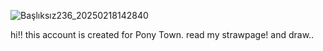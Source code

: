 ![Başlıksız236_20250218142840](https://github.com/user-attachments/assets/d477eee7-3504-4e4e-b382-c1ff29c99380)

hi!! this account is created for Pony Town.
read my strawpage!
and draw..
